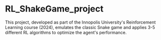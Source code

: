 # RL_ShakeGame_project
 This project, developed as part of the Innopolis University's Reinforcement Learning course (2024), emulates the classic Snake game and applies 3-5 different RL algorithms to optimize the agent's performance.
